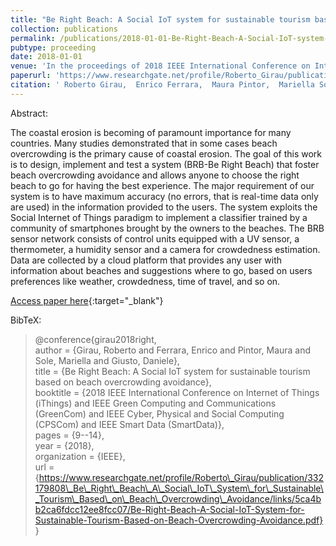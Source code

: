 ```yaml
---
title: "Be Right Beach: A Social IoT system for sustainable tourism based on beach overcrowding avoidance"
collection: publications
permalink: /publications/2018-01-01-Be-Right-Beach-A-Social-IoT-system-for-sustainable-tourism-based-on-beach-overcrowding-avoidance
pubtype: proceeding
date: 2018-01-01
venue: 'In the proceedings of 2018 IEEE International Conference on Internet of Things (iThings) and IEEE Green Computing and Communications (GreenCom) and IEEE Cyber, Physical and Social Computing (CPSCom) and IEEE Smart Data (SmartData)'
paperurl: 'https://www.researchgate.net/profile/Roberto_Girau/publication/332179808_Be_Right_Beach_A_Social_IoT_System_for_Sustainable_Tourism_Based_on_Beach_Overcrowding_Avoidance/links/5ca4bb2ca6fdcc12ee8fcc07/Be-Right-Beach-A-Social-IoT-System-for-Sustainable-Tourism-Based-on-Beach-Overcrowding-Avoidance.pdf'
citation: ' Roberto Girau,  Enrico Ferrara,  Maura Pintor,  Mariella Sole,  Daniele Giusto, &quot;Be Right Beach: A Social IoT system for sustainable tourism based on beach overcrowding avoidance.&quot; In the proceedings of 2018 IEEE International Conference on Internet of Things (iThings) and IEEE Green Computing and Communications (GreenCom) and IEEE Cyber, Physical and Social Computing (CPSCom) and IEEE Smart Data (SmartData), 2018.'
---
```

Abstract:

The coastal erosion is becoming of paramount importance for many countries. Many studies demonstrated that in some cases beach overcrowding is the primary cause of coastal erosion. The goal of this work is to design, implement and test a system (BRB-Be Right Beach) that foster beach overcrowding avoidance and allows anyone to choose the right beach to go for having the best experience. The major requirement of our system is to have maximum accuracy (no errors, that is real-time data only are used) in the information provided to the users. The system exploits the Social Internet of Things paradigm to implement a classifier trained by a community of smartphones brought by the owners to the beaches. The BRB sensor network consists of control units equipped with a UV sensor, a thermometer, a humidity sensor and a camera for crowdedness estimation. Data are collected by a cloud platform that provides any user with information about beaches and suggestions where to go, based on users preferences like weather, crowdedness, time of travel, and so on.

[Access paper here](https://www.researchgate.net/profile/Roberto_Girau/publication/332179808_Be_Right_Beach_A_Social_IoT_System_for_Sustainable_Tourism_Based_on_Beach_Overcrowding_Avoidance/links/5ca4bb2ca6fdcc12ee8fcc07/Be-Right-Beach-A-Social-IoT-System-for-Sustainable-Tourism-Based-on-Beach-Overcrowding-Avoidance.pdf){:target="_blank"}

BibTeX: 
>@conference{girau2018right,<br>    author = {Girau, Roberto and Ferrara, Enrico and Pintor, Maura and Sole, Mariella and Giusto, Daniele},<br>    title = {Be Right Beach: A Social IoT system for sustainable tourism based on beach overcrowding avoidance},<br>    booktitle = {2018 IEEE International Conference on Internet of Things (iThings) and IEEE Green Computing and Communications (GreenCom) and IEEE Cyber, Physical and Social Computing (CPSCom) and IEEE Smart Data (SmartData)},<br>    pages = {9--14},<br>    year = {2018},<br>    organization = {IEEE},<br>    url = {https://www.researchgate.net/profile/Roberto\_Girau/publication/332179808\_Be\_Right\_Beach\_A\_Social\_IoT\_System\_for\_Sustainable\_Tourism\_Based\_on\_Beach\_Overcrowding\_Avoidance/links/5ca4bb2ca6fdcc12ee8fcc07/Be-Right-Beach-A-Social-IoT-System-for-Sustainable-Tourism-Based-on-Beach-Overcrowding-Avoidance.pdf}<br>}<br>